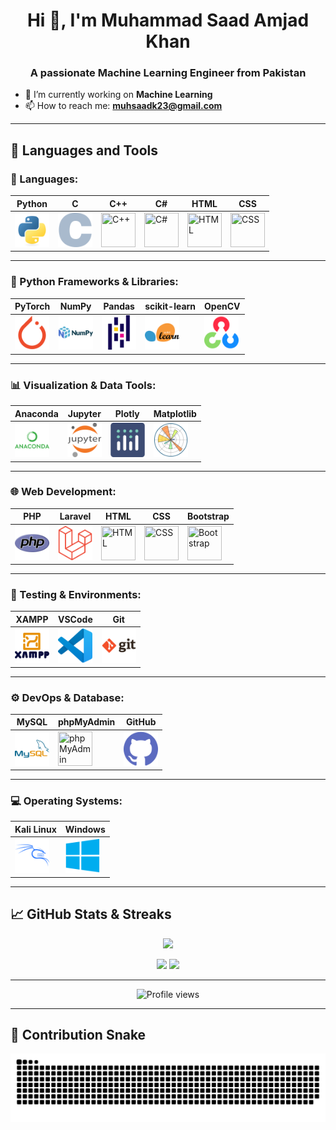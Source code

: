 <h1 align="center">Hi 👋, I'm Muhammad Saad Amjad Khan</h1>
<h3 align="center">A passionate Machine Learning Engineer from Pakistan</h3>

- 🔭 I’m currently working on **Machine Learning**
- 📫 How to reach me: **muhsaadk23@gmail.com**

---

## 🧠 Languages and Tools

<div>

### 🚀 Languages:
| Python | C | C++ | C# | HTML | CSS |
|--------|----|-----|-----|------|------|
| <img src="https://github.com/devicons/devicon/blob/master/icons/python/python-original.svg" title="Python" width="55" height="55"/> | <img src="https://github.com/devicons/devicon/blob/master/icons/c/c-original.svg" title="C" width="55" height="55"/> | <img src="https://cdn.jsdelivr.net/gh/devicons/devicon@latest/icons/cplusplus/cplusplus-original.svg" title="C++" width="55" height="55"/> | <img src="https://cdn.jsdelivr.net/gh/devicons/devicon@latest/icons/csharp/csharp-original.svg" title="C#" width="55" height="55"/> | <img src="https://cdn.jsdelivr.net/gh/devicons/devicon@latest/icons/html5/html5-original.svg" title="HTML" width="55" height="55"/> | <img src="https://cdn.jsdelivr.net/gh/devicons/devicon@latest/icons/css3/css3-original.svg" title="CSS" width="55" height="55"/> |

---

### 🧰 Python Frameworks & Libraries:

| PyTorch | NumPy | Pandas | scikit-learn | OpenCV |
|---------|-------|--------|--------------|--------|
| <img src="https://github.com/devicons/devicon/blob/master/icons/pytorch/pytorch-original.svg" title="PyTorch" width="55" height="55"/> | <img src="https://github.com/devicons/devicon/blob/master/icons/numpy/numpy-original-wordmark.svg" title="NumPy" width="55" height="55"/> | <img src="https://github.com/devicons/devicon/blob/master/icons/pandas/pandas-original.svg" title="Pandas" width="55" height="55"/> | <img src="https://github.com/devicons/devicon/blob/master/icons/scikitlearn/scikitlearn-original.svg" title="scikit-learn" width="55" height="55"/> | <img src="https://github.com/devicons/devicon/blob/master/icons/opencv/opencv-original.svg" title="OpenCV" width="55" height="55"/> |

---

### 📊 Visualization & Data Tools:

| Anaconda | Jupyter | Plotly | Matplotlib |
|----------|---------|--------|------------|
| <img src="https://github.com/devicons/devicon/blob/master/icons/anaconda/anaconda-original-wordmark.svg" title="Anaconda" width="55" height="55"/> | <img src="https://github.com/devicons/devicon/blob/master/icons/jupyter/jupyter-original-wordmark.svg" title="Jupyter" width="55" height="55"/> | <img src="https://github.com/devicons/devicon/blob/master/icons/plotly/plotly-original.svg" title="Plotly" width="55" height="55"/> | <img src="https://github.com/devicons/devicon/blob/master/icons/matplotlib/matplotlib-original.svg" title="Matplotlib" width="55" height="55"/> |

---

### 🌐 Web Development:

| PHP | Laravel | HTML | CSS | Bootstrap |
|-----|---------|------|-----|-----------|
| <img src="https://github.com/devicons/devicon/blob/master/icons/php/php-original.svg" title="PHP" width="55" height="55"/> | <img src="https://github.com/devicons/devicon/blob/master/icons/laravel/laravel-original.svg" title="Laravel" width="55" height="55"/> | <img src="https://cdn.jsdelivr.net/gh/devicons/devicon@latest/icons/html5/html5-original.svg" title="HTML" width="55" height="55"/> | <img src="https://cdn.jsdelivr.net/gh/devicons/devicon@latest/icons/css3/css3-original.svg" title="CSS" width="55" height="55"/> | <img src="https://cdn.jsdelivr.net/gh/devicons/devicon@latest/icons/bootstrap/bootstrap-original.svg" title="Bootstrap" width="55" height="55"/> |

---

### 🧪 Testing & Environments:

| XAMPP | VSCode | Git |
|-------|--------|-----|
| <img src="https://github.com/saadamjad23/icons/blob/main/xampp.png" title="XAMPP" width="55" height="55"/> | <img src="https://github.com/devicons/devicon/blob/master/icons/vscode/vscode-original.svg" title="VSCode" width="55" height="55"/> | <img src="https://github.com/devicons/devicon/blob/master/icons/git/git-original-wordmark.svg" title="Git" width="55" height="55"/> |

---

### ⚙️ DevOps & Database:

| MySQL | phpMyAdmin | GitHub |
|-------|------------|--------|
| <img src="https://github.com/devicons/devicon/blob/master/icons/mysql/mysql-original-wordmark.svg" title="MySQL" width="55" height="55"/> | <img src="https://www.phpmyadmin.net/static/images/logo-og.png" title="phpMyAdmin" width="55" height="55"/> | <img src="https://github.com/saadamjad23/icons/blob/main/github%20(1).png" title="GitHub" width="55" height="55"/> |

---

### 💻 Operating Systems:

| Kali Linux | Windows |
|------------|---------|
| <img src="https://github.com/canaleal/devicon/blob/new-icon-kali-linux/icons/kalilinux/kalilinux-original-wordmark.svg" title="Kali Linux" width="55" height="55"/> | <img src="https://github.com/devicons/devicon/blob/master/icons/windows8/windows8-original.svg" title="Windows" width="55" height="55"/> |

</div>

---

## 📈 GitHub Stats & Streaks

<p align="center">
  <img width="800" src="https://github-readme-streak-stats.herokuapp.com/?user=saadamjad23&theme=highcontrast&hide_border=true">
</p>

<p align="center">
  <img width="400" src="https://github-readme-stats.vercel.app/api?username=saadamjad23&show_icons=true&theme=vision-friendly-dark">
  <img width="400" src="https://github-readme-stats.vercel.app/api/top-langs/?username=saadamjad23&layout=compact&theme=vision-friendly-dark">
</p>

---

<div id="header" align="center">
  <img src="https://komarev.com/ghpvc/?username=saadamjad23&style=for-the-badge&color=orange" alt="Profile views"/>
</div>

---

## 🐍 Contribution Snake

<picture>
  <source media="(prefers-color-scheme: dark)" srcset="https://raw.githubusercontent.com/platane/snk/output/github-contribution-grid-snake-dark.svg?user=saadamjad23"/>
  <source media="(prefers-color-scheme: light)" srcset="https://raw.githubusercontent.com/platane/snk/output/github-contribution-grid-snake.svg?user=saadamjad23"/>
  <img alt="GitHub contribution grid snake animation" src="https://raw.githubusercontent.com/platane/snk/output/github-contribution-grid-snake.svg?user=saadamjad23">
</picture>

